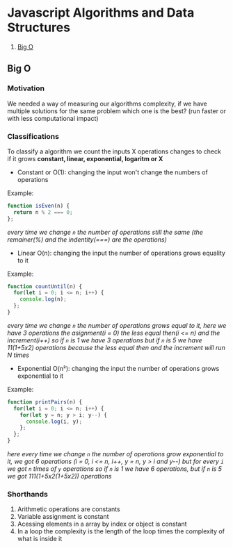 # Javascript Algorithms and Data Structures

1. [Big O](#big-o)

## Big O

### Motivation

We needed a way of measuring our algorithms complexity, if we have multiple solutions for the same problem which one
is the best? (run faster or with less computational impact)

### Classifications

To classify a algorithm we count the inputs X operations changes to check if it grows **constant, linear, exponential, logaritm or X**

- Constant or O(1): changing the input won't change the numbers of operations

Example:
```javascript
function isEven(n) {
  return n % 2 === 0;
};
```
*every time we change `n` the number of operations still the same (the remainer(%) and the indentity(===) are the operations)*

- Linear O(n): changing the input the number of operations grows equality to it

Example:
```javascript
function countUntil(n) {
  for(let i = 0; i <= n; i++) {
    console.log(n);
  };
}
```

*every time we change `n` the number of operations grows equal to it, here we have 3 operations the asignment(i = 0) the less equal then(i <= n) and the increment(i++) so if `n` is 1 we have 3 operations but if `n` is 5 we have 11(1+5x2) operations because the less equal then and the increment will run N times*

- Exponential O(n²): changing the input the number of operations grows exponential to it

Example:
```javascript
function printPairs(n) {
  for(let i = 0; i <= n; i++) {
    for(let y = n; y > i; y--) {
      console.log(i, y);
    };
  };
}
```

*here every time we change `n` the number of operations grow exponential to it, we got 6 operations (i = 0, i <= n, i++, y = n, y > i and y--) but for every `i` we got `n` times of `y` operations so if `n` is 1 we have 6 operations, but if `n` is 5 we got 111(1+5x2(1+5x2)) operations*

### Shorthands

1. Arithmetic operations are constants
2. Variable assignment is constant
3. Acessing elements in a array by index or object is constant
4. In a loop the complexity is the length of the loop times the complexity of what is inside it